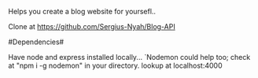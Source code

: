 Helps you create a blog website for yoursefl.. 

Clone at https://github.com/Sergius-Nyah/Blog-API

#Dependencies#

Have node and express installed locally... 
`Nodemon could help too; check at "npm i -g nodemon" in your directory. 
lookup at localhost:4000
